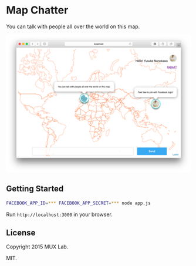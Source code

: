 # Map Chatter

You can talk with people all over the world on this map.

![](map-chatter.png)

## Getting Started
```bash
FACEBOOK_APP_ID=*** FACEBOOK_APP_SECRET=*** node app.js
```
Run `http://localhost:3000` in your browser.

## License
Copyright 2015 MUX Lab.

MIT.

